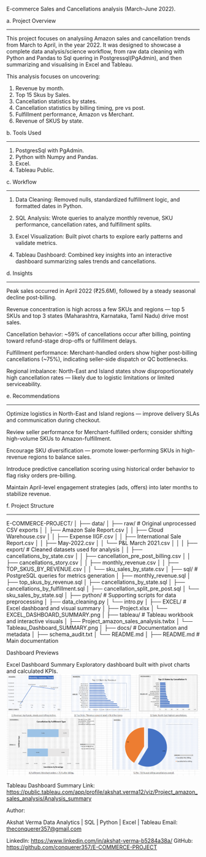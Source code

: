 E-commerce Sales and Cancellations analysis (March-June 2022).

a. Project Overview
____________________


This project focuses on analysiing Amazon sales and cancellation trends from March to April, in the year 2022.
It was designed to showcase a complete data analysis/science workflow, from raw data cleaning with Python and Pandas to Sql quering in Postgressql(PgAdmin), and then summarizing and visualising in Excel and Tableau.

This analysis focuses on uncovering:
1) Revenue by month.
2) Top 15 Skus by Sales.
3) Cancellation statistics by states.
4) Cancellation statistics by billing timing, pre vs post.
5) Fulfillment performance, Amazon vs Merchant.
6) Revenue of SKUS by state.


b. Tools Used
_______________

1) PostgresSql with PgAdmin.
2) Python with Numpy and Pandas.
3) Excel.
4) Tableau Public.

c. Workflow
_____________

1) Data Cleaning: Removed nulls, standardized fulfillment logic, and formatted dates in Python.

2) SQL Analysis: Wrote queries to analyze monthly revenue, SKU performance, cancellation rates, and fulfillment splits.

3) Excel Visualization: Built pivot charts to explore early patterns and validate metrics.

4) Tableau Dashboard: Combined key insights into an interactive dashboard summarizing sales trends and cancellations.

d. Insights
____________

Peak sales occurred in April 2022 (₹25.6M), followed by a steady seasonal decline post-billing.

Revenue concentration is high across a few SKUs and regions — top 5 SKUs and top 3 states (Maharashtra, Karnataka, Tamil Nadu) drive most sales.

Cancellation behavior: ~59% of cancellations occur after billing, pointing toward refund-stage drop-offs or fulfillment delays.

Fulfillment performance: Merchant-handled orders show higher post-billing cancellations (~75%), indicating seller-side dispatch or QC bottlenecks.

Regional imbalance: North-East and Island states show disproportionately high cancellation rates — likely due to logistic limitations or limited serviceability.

e. Recommendations
____________________

Optimize logistics in North-East and Island regions — improve delivery SLAs and communication during checkout.

Review seller performance for Merchant-fulfilled orders; consider shifting high-volume SKUs to Amazon-fulfillment.

Encourage SKU diversification — promote lower-performing SKUs in high-revenue regions to balance sales.

Introduce predictive cancellation scoring using historical order behavior to flag risky orders pre-billing.

Maintain April-level engagement strategies (ads, offers) into later months to stabilize revenue.

f. Project Structure
_____________________


E-COMMERCE-PROJECT/
│
├── data/
│   ├── raw/                          # Original unprocessed CSV exports
│   │   ├── Amazon Sale Report.csv
│   │   ├── Cloud Warehouse.csv
│   │   ├── Expense IIGF.csv
│   │   ├── International Sale Report.csv
│   │   ├── May-2022.csv
│   │   └── P&L March 2021.csv
│   │
│   ├── export/                       # Cleaned datasets used for analysis
│   │   ├── cancellations_by_state.csv
│   │   ├── cancellation_pre_post_billing.csv
│   │   ├── cancellations_story.csv
│   │   ├── monthly_revenue.csv
│   │   ├── TOP_SKUS_BY_REVENUE.csv
│   │   └── sku_sales_by_state.csv
│
├── sql/                              # PostgreSQL queries for metrics generation
│   ├── monthly_revenue.sql
│   ├── top_skus_by_revenue.sql
│   ├── cancellations_by_state.sql
│   ├── cancellations_by_fulfillment.sql
│   ├── cancellation_split_pre_post.sql
│   └── sku_sales_by_state.sql
│
├── python/                           # Supporting scripts for data preprocessing
│   ├── data_cleaning.py
│   └── intro.py
│
├── EXCEL/                            # Excel dashboard and visual summary
│   ├── Project.xlsx
│   └── EXCEL_DASHBOARD_SUMMARY.png
│
├── tableau/                          # Tableau workbook and interactive visuals
│   ├── Project_amazon_sales_analysis.twbx
│   └── Tableau_Dashboard_SUMMARY.png
│
├── docs/                             # Documentation and metadata
│   ├── schema_audit.txt
│   └── README.md
│
├── README.md                         # Main documentation




Dashboard Previews

Excel Dashboard Summary
Exploratory dashboard built with pivot charts and calculated KPIs.
![Excel Dashboard_Summary](EXCEL/EXCEL_DASHBOARD_SUMMARY.png)

Tableau Dashboard Summary
Link: https://public.tableau.com/app/profile/akshat.verma12/viz/Project_amazon_sales_analysis/Analysis_summary

Author:

Akshat Verma
Data Analytics | SQL | Python | Excel | Tableau
Email: theconquerer357@gmail.com

LinkedIn: https://www.linkedin.com/in/akshat-verma-b5284a38a/
GitHub: https://github.com/conquerer357/E-COMMERCE-PROJECT

